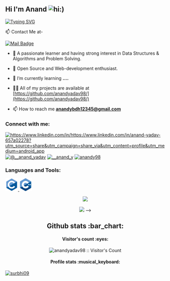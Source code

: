 ## Hi I'm Anand <img src="https://user-images.githubusercontent.com/1303154/88677602-1635ba80-d120-11ea-84d8-d263ba5fc3c0.gif" width="28px" alt="hi:)">

[![Typing SVG](https://readme-typing-svg.herokuapp.com/?lines=I+am+Anand+Yadav;Student+at+NIET+Noida)](https://git.io/typing-svg)

:mailbox: Contact Me at-

[![Mail Badge](https://img.shields.io/badge/-Personal-c0392b?style=flat&labelColor=c0392b&logo=gmail&logoColor=white)](mailto:anandybdh12345@gmail.com)
</p>


<!-- TODO: Add last video link -->

- 🔭 A passionate learner and having strong interest in Data Structures & Algorithms and Problem Solving. 
- 🤖 Open Source and Web-development enthusiast.








- 🌱 I’m currently learning **....**

- 👨‍💻 All of my projects are available at [https://github.com/anandyadav98/](https://github.com/anandyadav98/)

- 📫 How to reach me **anandybdh12345@gmail.com**

<h3 align="left">Connect with me:</h3>
<p align="left">
<a href="https://www.linkedin.com/in/anand-yadav-657a02278?utm_source=share&utm_campaign=share_via&utm_content=profile&utm_medium=android_app/" target="blank"><img align="center" src="https://raw.githubusercontent.com/rahuldkjain/github-profile-readme-generator/master/src/images/icons/Social/linked-in-alt.svg" alt="https://www.linkedin.com/in/https://www.linkedin.com/in/anand-yadav-657a02278?utm_source=share&utm_campaign=share_via&utm_content=profile&utm_medium=android_app" height="30" width="40" /></a>
 <a href="https://x.com/__anand_yadav?t=YydFz8390m1lBPJf10w7bw&s=09" target="blank"><img align="center" src="https://raw.githubusercontent.com/rahuldkjain/github-profile-readme-generator/master/src/images/icons/Social/twitter.svg" alt="@__anand_yadav" height="30" width="40" /></a>
<a href="https://www.instagram.com/__anand_y?igsh=bW50NTN1aDM4aDhx" target="blank"><img align="center" src="https://raw.githubusercontent.com/rahuldkjain/github-profile-readme-generator/master/src/images/icons/Social/instagram.svg" alt="__anand_y" height="30" width="40" /></a>
 <a href="https://discord.com/channels/@me" target="blank"><img align="center" src="https://raw.githubusercontent.com/rahuldkjain/github-profile-readme-generator/master/src/images/icons/Social/discord.svg" alt="anandy98" height="30" width="40" /></a>
</p>

<h3 align="left">Languages and Tools:</h3>
<p align="left">  <a href="https://www.cprogramming.com/" target="_blank" rel="noreferrer"> <img src="https://raw.githubusercontent.com/devicons/devicon/master/icons/c/c-original.svg" alt="c" width="40" height="40"/> </a> <a href="https://www.w3schools.com/cpp/" target="_blank" rel="noreferrer"> <img src="https://raw.githubusercontent.com/devicons/devicon/master/icons/cplusplus/cplusplus-original.svg" alt="cplusplus" width="40" height="40"/> </a> 



<!-- ![anand's GitHub stats](https://github-readme-stats.vercel.app/api?username=anandyadav98&theme=graywhite&show_icons=true) -->
<p align="center"> <img
Src="http://github-readme-streak-stats.herokuapp.com?user=anandyadav98&theme=algolia&date_format=j%20M%5B%20Y%5D)" />
<p align="center"> <img src="https://github-readme-stats.vercel.app/api?username=anandyadav98&theme=tokyonight" />
 -->

<h2 align="center">Github stats :bar_chart:</h2>

<h4 align="center">Visitor's count :eyes:</h4>

<p align="center"><img src="https://profile-counter.glitch.me/{anandyadav98}/count.svg" alt="anandyadav98 :: Visitor's Count" /></p>

<h4 align="center">Profile stats :musical_keyboard:</h4>




<p align="left"> <a href="https://github.com/ryo-ma/github-profile-trophy"><img src="https://github-profile-trophy.vercel.app/?username=anandyadav98" alt="surbhi09" /></a> </p>


